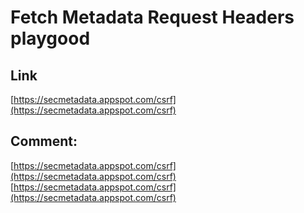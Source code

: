 # Fetch Metadata Request Headers playgood
## Link

 [https://secmetadata.appspot.com/csrf](https://secmetadata.appspot.com/csrf) 

## Comment:

 [https://secmetadata.appspot.com/csrf](https://secmetadata.appspot.com/csrf) 
 [https://secmetadata.appspot.com/csrf](https://secmetadata.appspot.com/csrf)
